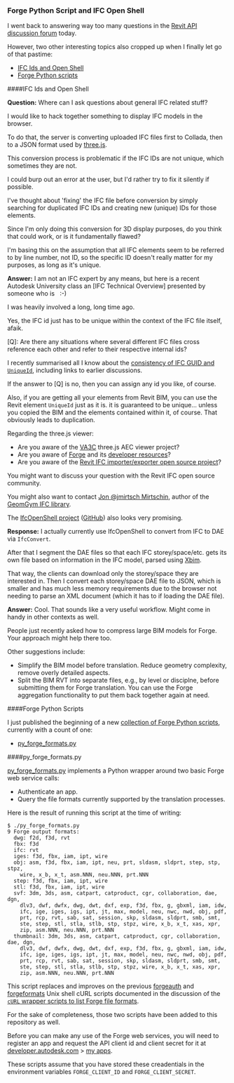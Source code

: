 <head>
<meta http-equiv="Content-Type" content="text/html; charset=utf-8">
<link rel="stylesheet" type="text/css" href="bc.css">
<script src="run_prettify.js" type="text/javascript"></script>
<!--
<script src="https://google-code-prettify.googlecode.com/svn/loader/run_prettify.js" type="text/javascript"></script>
-->
</head>

<!---

 #RevitAPI @AutodeskRevit #aec #bim #dynamobim @AutodeskForge


...

-->

### Forge Python Script and IFC Open Shell

I went back to answering way too many questions in
the [Revit API discussion forum](http://forums.autodesk.com/t5/revit-api/bd-p/160) today.

However, two other interesting topics also cropped up when I finally let go of that pastime:

- [IFC Ids and Open Shell](#2)
- [Forge Python scripts](#3)

####<a name="2"></a>IFC Ids and Open Shell

**Question:** Where can I ask questions about general IFC related stuff?

I would like to hack together something to display IFC models in the browser.

To do that, the server is converting uploaded IFC files first to Collada, then to a JSON format used by [three.js](https://threejs.org).

This conversion process is problematic if the IFC IDs are not unique, which sometimes they are not.

I could burp out an error at the user, but I'd rather try to fix it silently if possible.

I've thought about 'fixing' the IFC file before conversion by simply searching for duplicated IFC IDs and creating new (unique) IDs for those elements.

Since I'm only doing this conversion for 3D display purposes, do you think that could work, or is it fundamentally flawed?

I'm basing this on the assumption that all IFC elements seem to be referred to by line number, not ID, so the specific ID doesn't really matter for my purposes, as long as it's unique.

**Answer:** I am not an IFC expert by any means, but here is a recent Autodesk University class 
an [IFC Technical Overview] presented by someone who is &nbsp; :-)
 
I was heavily involved a long, long time ago.
 
Yes, the IFC id just has to be unique within the context of the IFC file itself, afaik.
 
[Q]: Are there any situations where several different IFC files cross reference each other and refer to their respective internal ids?
 
I recently summarised all I know about
the [consistency of IFC GUID and `UniqueId`](http://thebuildingcoder.typepad.com/blog/2016/08/consistency-of-ifc-guid-and-uniqueid.html),
including links to earlier discussions.
 
If the answer to [Q] is no, then you can assign any id you like, of course.
 
Also, if you are getting all your elements from Revit BIM, you can use the Revit element `UniqueId` just as it is. it is guaranteed to be unique... unless you copied the BIM and the elements contained within it, of course. That obviously leads to duplication.
 
Regarding the three.js viewer:

- Are you aware of the [VA3C](https://va3c.github.io) three.js AEC viewer project?
- Are you aware of [Forge](https://forge.autodesk.com) and its [developer resources](https://developer.autodesk.com)?
- Are you aware of the [Revit IFC importer/exporter open source project](https://sourceforge.net/projects/ifcexporter)?
 
You might want to discuss your question with the Revit IFC open source community.
 
You might also want to 
contact [Jon @jmirtsch Mirtschin](https://github.com/jmirtsch), author of
the [GeomGym IFC library](https://github.com/jmirtsch/GeometryGymIFC).

The [IfcOpenShell project](http://ifcopenshell.org) ([GitHub](https://github.com/IfcOpenShell/IfcOpenShell)) also looks very promising.

**Response:** I actually currently use IfcOpenShell to convert from IFC to DAE via `IfcConvert`.

After that I segment the DAE files so that each IFC storey/space/etc. gets its own file based on information in the IFC model, parsed using [Xbim](http://www.xbim.net).

That way, the clients can download only the storey/space they are interested in.
Then I convert each storey/space DAE file to JSON, which is smaller and has much less memory requirements due to the browser not needing to parse an XML document (which it has to if loading the DAE file).

**Answer:** Cool. That sounds like a very useful workflow. Might come in handy in other contexts as well.

People just recently asked how to compress large BIM models for Forge. Your approach might help there too.

Other suggestions include:

- Simplify the BIM model before translation. Reduce geometry complexity, remove overly detailed aspects.
- Split the BIM RVT into separate files, e.g., by level or disciplne, before submitting them for Forge translation. You can use the Forge aggregation functionality to put them back together again at need.


####<a name="3"></a>Forge Python Scripts

I just published the beginning of a
new [collection of Forge Python scripts](https://github.com/jeremytammik/forge_python_script),
currently with a count of one:

- [py_forge_formats.py](#4)


####<a name="4"></a>py_forge_formats.py

[py_forge_formats.py](https://github.com/jeremytammik/forge_python_script/blob/master/py_forge_formats.py)
implements a Python wrapper around two basic Forge web service calls:

- Authenticate an app.
- Query the file formats currently supported by the translation processes.

Here is the result of running this script at the time of writing:

```
$ ./py_forge_formats.py
9 Forge output formats:
  dwg: f2d, f3d, rvt
  fbx: f3d
  ifc: rvt
  iges: f3d, fbx, iam, ipt, wire
  obj: asm, f3d, fbx, iam, ipt, neu, prt, sldasm, sldprt, step, stp, stpz,
    wire, x_b, x_t, asm.NNN, neu.NNN, prt.NNN
  step: f3d, fbx, iam, ipt, wire
  stl: f3d, fbx, iam, ipt, wire
  svf: 3dm, 3ds, asm, catpart, catproduct, cgr, collaboration, dae, dgn,
    dlv3, dwf, dwfx, dwg, dwt, dxf, exp, f3d, fbx, g, gbxml, iam, idw,
    ifc, ige, iges, igs, ipt, jt, max, model, neu, nwc, nwd, obj, pdf,
    prt, rcp, rvt, sab, sat, session, skp, sldasm, sldprt, smb, smt,
    ste, step, stl, stla, stlb, stp, stpz, wire, x_b, x_t, xas, xpr,
    zip, asm.NNN, neu.NNN, prt.NNN
  thumbnail: 3dm, 3ds, asm, catpart, catproduct, cgr, collaboration, dae, dgn,
    dlv3, dwf, dwfx, dwg, dwt, dxf, exp, f3d, fbx, g, gbxml, iam, idw,
    ifc, ige, iges, igs, ipt, jt, max, model, neu, nwc, nwd, obj, pdf,
    prt, rcp, rvt, sab, sat, session, skp, sldasm, sldprt, smb, smt,
    ste, step, stl, stla, stlb, stp, stpz, wire, x_b, x_t, xas, xpr,
    zip, asm.NNN, neu.NNN, prt.NNN
```

This script replaces and improves on the
previous [forgeauth](https://github.com/jeremytammik/forge_python_script/blob/master/forgeauth)
and [forgeformats](https://github.com/jeremytammik/forge_python_script/blob/master/forgeformats) Unix
shell cURL scripts documented in the discussion of
the [`cURL` wrapper scripts to list Forge file formats](http://thebuildingcoder.typepad.com/blog/2016/10/forge-intro-formats-webinars-and-fusion-360-client-api.html#3).

For the sake of completeness, those two scripts have been added to this repository as well.

Before you can make any use of the Forge web services, you will need to register an app and request the API client id and client secret for it
at [developer.autodesk.com](https://developer.autodesk.com)
&gt; [my apps](https://developer.autodesk.com/myapps).

These scripts assume that you have stored these creadentials in the environment variables `FORGE_CLIENT_ID` and `FORGE_CLIENT_SECRET`.


